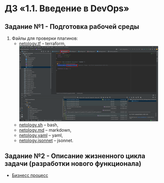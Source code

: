 
# ДЗ «1.1. Введение в DevOps»

## Задание №1 - Подготовка рабочей среды

1. Файлы для проверки плагинов:
    - [netology.tf](netology.tf) – terraform,
      ![Терраформ](img/terraform_efimkin.png)
    - [netology.sh](netology.sh) – bash,
    - [netology.md](netology.md) – markdown, 
    - [netology.yaml](netology.yaml) – yaml,
    - [netology.jsonnet](netology.jsonnet) – jsonnet.

## Задание №2 - Описание жизненного цикла задачи (разработки нового функционала)

- [Бизнесс процесс](buisness_project.txt)